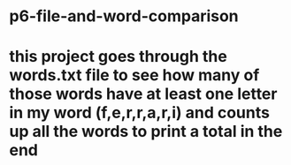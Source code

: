 # p6-file-and-word-comparison

# this project goes through the words.txt file to see how many of those words have at least one letter in my word (f,e,r,r,a,r,i) and counts up all the words to print a total in the end
